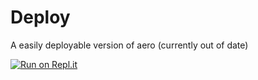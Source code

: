# Deploy

A easily deployable version of aero
(currently out of date)

[![Run on Repl.it](https://replit.com/badge/github/code-testz/aero)](https://replit.com/badge/github/code-testz/aero)
